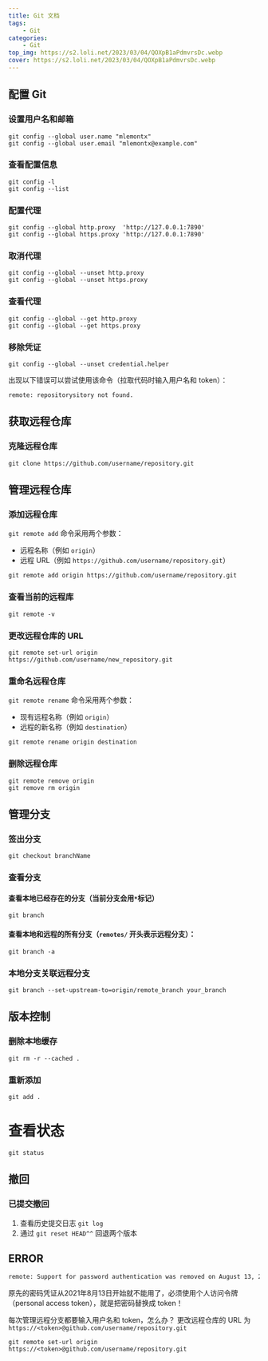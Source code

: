 ```yaml
---
title: Git 文档
tags: 
    - Git
categories: 
    - Git
top_img: https://s2.loli.net/2023/03/04/QOXpB1aPdmvrsDc.webp
cover: https://s2.loli.net/2023/03/04/QOXpB1aPdmvrsDc.webp
---
```


## 配置 Git

### 设置用户名和邮箱

```shell
git config --global user.name "mlemontx"
git config --global user.email "mlemontx@example.com"
```

### 查看配置信息

```shell
git config -l
git config --list
```

### 配置代理

```shell
git config --global http.proxy  'http://127.0.0.1:7890' 
git config --global https.proxy 'http://127.0.0.1:7890'
```

### 取消代理

```shell
git config --global --unset http.proxy
git config --global --unset https.proxy
```

### 查看代理

```shell
git config --global --get http.proxy
git config --global --get https.proxy
```

### 移除凭证

```shell
git config --global --unset credential.helper
```

出现以下错误可以尝试使用该命令（拉取代码时输入用户名和 token）：

```shell
remote: repositorysitory not found.
```

## 获取远程仓库

### 克隆远程仓库

```shell
git clone https://github.com/username/repository.git
```

## 管理远程仓库

### 添加远程仓库

`git remote add` 命令采用两个参数：

-   远程名称（例如 `origin`）
-   远程 URL（例如 `https://github.com/username/repository.git`）

```shell
git remote add origin https://github.com/username/repository.git
```

### 查看当前的远程库

```shell
git remote -v
```

### 更改远程仓库的 URL

```shell
git remote set-url origin https://github.com/username/new_repository.git
```

### 重命名远程仓库

`git remote rename` 命令采用两个参数：

-   现有远程名称（例如 `origin`）
-   远程的新名称（例如 `destination`）

```shell
git remote rename origin destination
```

### 删除远程仓库

```shell
git remote remove origin
git remove rm origin
```

## 管理分支

### 签出分支

```shell
git checkout branchName
```

### 查看分支

#### 查看本地已经存在的分支（当前分支会用`*`标记）

```shell
git branch
```

#### 查看本地和远程的所有分支（`remotes/` 开头表示远程分支）：

```shell
git branch -a
```

### 本地分支关联远程分支

```shell
git branch --set-upstream-to=origin/remote_branch your_branch
```

## 版本控制

### 删除本地缓存

```shell
git rm -r --cached .
```

### 重新添加

```shell
git add .
```

# 查看状态

```shell
git status
```

## 撤回

### 已提交撤回
1. 查看历史提交日志 `git log`
2. 通过 `git reset HEAD^^` 回退两个版本

## ERROR

```txt
remote: Support for password authentication was removed on August 13, 2021. Please use a personal access token instead.
```

原先的密码凭证从2021年8月13日开始就不能用了，必须使用个人访问令牌（personal access token），就是把密码替换成 token！

每次管理远程分支都要输入用户名和 token，怎么办？
更改远程仓库的 URL 为 `https://<token>@github.com/username/repository.git`

```shell
git remote set-url origin https://<token>@github.com/username/repository.git
```